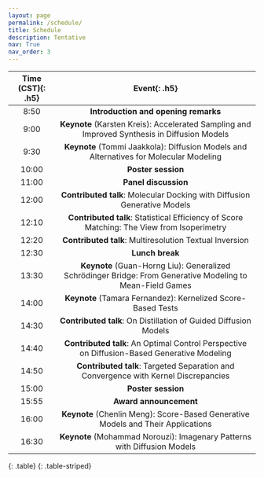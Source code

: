 ```yaml
---
layout: page
permalink: /schedule/
title: Schedule
description: Tentative
nav: True
nav_order: 3
---
```


| **Time (CST)**{: .h5} |                                              **Event**{: .h5}                                              |
| :-------------------: | :--------------------------------------------------------------------------------------------------------: |
|         8:50          |                                    **Introduction and opening remarks**                                    |
|         9:00          |        **Keynote** (Karsten Kreis): Accelerated Sampling and Improved Synthesis in Diffusion Models        |
|         9:30          |           **Keynote** (Tommi Jaakkola): Diffusion Models and Alternatives for Molecular Modeling           |
|         10:00         |                                             **Poster session**                                             |
|         11:00         |                                            **Panel discussion**                                            |
|         12:00         |                  **Contributed talk**: Molecular Docking with Diffusion Generative Models                  |
|         12:10         |         **Contributed talk**: Statistical Efficiency of Score Matching: The View from Isoperimetry         |
|         12:20         |                          **Contributed talk**: Multiresolution Textual Inversion                           |
|         12:30         |                                              **Lunch break**                                               |
|         13:30         | **Keynote** (Guan-Horng Liu): Generalized Schrödinger Bridge: From Generative Modeling to Mean-Field Games |
|         14:00         |                        **Keynote** (Tamara Fernandez): Kernelized Score-Based Tests                        |
|         14:30         |                      **Contributed talk**: On Distillation of Guided Diffusion Models                      |
|         14:40         |        **Contributed talk**: An Optimal Control Perspective on Diffusion-Based Generative Modeling         |
|         14:50         |            **Contributed talk**: Targeted Separation and Convergence with Kernel Discrepancies             |
|         15:00         |                                             **Poster session**                                             |
|         15:55         |                                           **Award announcement**                                           |
|         16:00         |              **Keynote** (Chenlin Meng): Score-Based Generative Models and Their Applications              |
|         16:30         |                  **Keynote** (Mohammad Norouzi): Imagenary Patterns with Diffusion Models                  |
{: .table}
{: .table-striped}